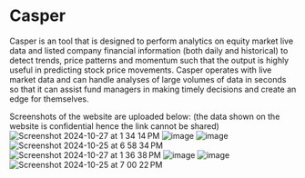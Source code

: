 # Casper

Casper is an tool that is designed to perform analytics on equity market live data and listed company financial information (both daily and historical) to detect trends, price patterns and momentum such that the output is highly useful in predicting stock price movements. Casper operates with live market data and can handle analyses of large volumes of data in seconds so that it can assist fund managers in making timely decisions and create an edge for themselves. 

Screenshots of the website are uploaded below: (the data shown on the website is confidential hence the link cannot be shared)
![Screenshot 2024-10-27 at 1 34 14 PM](https://github.com/user-attachments/assets/cd68686a-1ba2-402e-a14a-9f877a18f522)
![image](https://github.com/user-attachments/assets/0bbd537d-2238-4e9c-80d0-e5d7e07a223c)
![image](https://github.com/user-attachments/assets/1c1ac161-392e-4f04-b9b3-642e400f1459)
![Screenshot 2024-10-25 at 6 58 34 PM](https://github.com/user-attachments/assets/f657a688-a6a7-4e2c-bde2-7a1f421df0ef)
![Screenshot 2024-10-27 at 1 36 38 PM](https://github.com/user-attachments/assets/f6d42b89-cf85-46fe-91f7-f6b4770fca0e)
![image](https://github.com/user-attachments/assets/50e66908-9b42-4c11-b1a2-59d28c6cefe0)
![image](https://github.com/user-attachments/assets/94d28261-6e92-473d-a243-120cbe2709fb)
![Screenshot 2024-10-25 at 7 00 22 PM](https://github.com/user-attachments/assets/527110fa-44ea-445d-9d08-bd8e922b5512)
